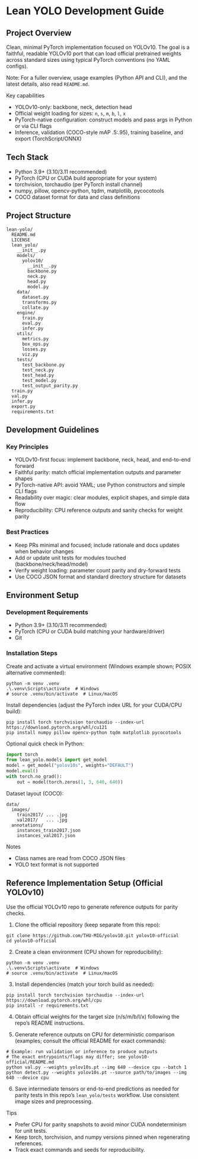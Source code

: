 # Lean YOLO Development Guide

## Project Overview

Clean, minimal PyTorch implementation focused on YOLOv10. The goal is a faithful, readable YOLOv10 port that can load official pretrained weights across standard sizes using typical PyTorch conventions (no YAML configs).

Note: For a fuller overview, usage examples (Python API and CLI), and the latest details, also read `README.md`.

Key capabilities
- YOLOv10-only: backbone, neck, detection head
- Official weight loading for sizes: `n`, `s`, `m`, `b`, `l`, `x`
- PyTorch-native configuration: construct models and pass args in Python or via CLI flags
- Inference, validation (COCO-style mAP .5:.95), training baseline, and export (TorchScript/ONNX)

## Tech Stack

- Python 3.9+ (3.10/3.11 recommended)
- PyTorch (CPU or CUDA build appropriate for your system)
- torchvision, torchaudio (per PyTorch install channel)
- numpy, pillow, opencv-python, tqdm, matplotlib, pycocotools
- COCO dataset format for data and class definitions

## Project Structure

```
lean-yolo/
  README.md
  LICENSE
  lean_yolo/
    __init__.py
    models/
      yolov10/
        __init__.py
        backbone.py
        neck.py
        head.py
        model.py
    data/
      dataset.py
      transforms.py
      collate.py
    engine/
      train.py
      eval.py
      infer.py
    utils/
      metrics.py
      box_ops.py
      losses.py
      viz.py
    tests/
      test_backbone.py
      test_neck.py
      test_head.py
      test_model.py
      test_output_parity.py
  train.py
  val.py
  infer.py
  export.py
  requirements.txt
```

## Development Guidelines

### Key Principles

- YOLOv10-first focus: implement backbone, neck, head, and end-to-end forward
- Faithful parity: match official implementation outputs and parameter shapes
- PyTorch-native API: avoid YAML; use Python constructors and simple CLI flags
- Readability over magic: clear modules, explicit shapes, and simple data flow
- Reproducibility: CPU reference outputs and sanity checks for weight parity

### Best Practices

- Keep PRs minimal and focused; include rationale and docs updates when behavior changes
- Add or update unit tests for modules touched (backbone/neck/head/model)
- Verify weight loading: parameter count parity and dry-forward tests
- Use COCO JSON format and standard directory structure for datasets

## Environment Setup

### Development Requirements

- Python 3.9+ (3.10/3.11 recommended)
- PyTorch (CPU or CUDA build matching your hardware/driver)
- Git

### Installation Steps

Create and activate a virtual environment (Windows example shown; POSIX alternative commented):

```
python -m venv .venv
.\.venv\Scripts\activate  # Windows
# source .venv/bin/activate  # Linux/macOS
```

Install dependencies (adjust the PyTorch index URL for your CUDA/CPU build):

```
pip install torch torchvision torchaudio --index-url https://download.pytorch.org/whl/cu121
pip install numpy pillow opencv-python tqdm matplotlib pycocotools
```

Optional quick check in Python:

```python
import torch
from lean_yolo.models import get_model
model = get_model("yolov10s", weights="DEFAULT")
model.eval()
with torch.no_grad():
    out = model(torch.zeros(1, 3, 640, 640))
```

Dataset layout (COCO):

```
data/
  images/
    train2017/ ... .jpg
    val2017/   ... .jpg
  annotations/
    instances_train2017.json
    instances_val2017.json
```

Notes
- Class names are read from COCO JSON files
- YOLO text format is not supported

## Reference Implementation Setup (Official YOLOv10)

Use the official YOLOv10 repo to generate reference outputs for parity checks.

1) Clone the official repository (keep separate from this repo):

```
git clone https://github.com/THU-MIG/yolov10.git yolov10-official
cd yolov10-official
```

2) Create a clean environment (CPU shown for reproducibility):

```
python -m venv .venv
.\.venv\Scripts\activate  # Windows
# source .venv/bin/activate  # Linux/macOS
```

3) Install dependencies (match your torch build as needed):

```
pip install torch torchvision torchaudio --index-url https://download.pytorch.org/whl/cpu
pip install -r requirements.txt
```

4) Obtain official weights for the target size (n/s/m/b/l/x) following the repo’s README instructions.

5) Generate reference outputs on CPU for deterministic comparison (examples; consult the official README for exact commands):

```
# Example: run validation or inference to produce outputs
# The exact entrypoints/flags may differ; see yolov10-official/README.md
python val.py --weights yolov10s.pt --img 640 --device cpu --batch 1
python detect.py --weights yolov10s.pt --source path/to/images --img 640 --device cpu
```

6) Save intermediate tensors or end-to-end predictions as needed for parity tests in this repo’s `lean_yolo/tests` workflow. Use consistent image sizes and preprocessing.

Tips
- Prefer CPU for parity snapshots to avoid minor CUDA nondeterminism for unit tests.
- Keep torch, torchvision, and numpy versions pinned when regenerating references.
- Track exact commands and seeds for reproducibility.

